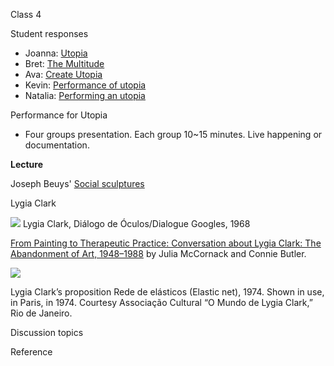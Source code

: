 Class 4

Student responses 

- Joanna: [Utopia](https://wp.nyu.edu/iamjoanna/2015/10/04/utopia/)
- Bret: [The Multitude](http://www.brettstiller.com/itpblog/the-multitude)
- Ava: [Create Utopia](http://www.imavahuang.com/?p=1246)
- Kevin: [Performance of utopia](http://www.itp.kevings.com/performance-of-utopia/)
- Natalia: [Performing an utopia](http://www.nataliacabrera.com/itp/2015/10/03/performing-an-utopia/)

Performance for Utopia
- Four groups presentation. Each group 10~15 minutes. Live happening or documentation.

**Lecture** 

Joseph Beuys' [Social sculptures](https://en.wikipedia.org/wiki/Social_sculpture)

Lygia Clark

![](http://media.virbcdn.com/cdn_images/resize_1024x1365/7f/0a09d12a863f28f3-dialogue-goggles-1968.jpg)
Lygia Clark, Diálogo de Óculos/Dialogue Googles, 1968 

[From Painting to Therapeutic Practice: Conversation about Lygia Clark: The Abandonment of Art, 1948–1988](http://x-traonline.org/article/lygia-clark/) by Julia McCornack and Connie Butler. 

![](http://x-traonline.org/build/wp-content/uploads/2014/09/171_Clark_5_LC276_Print1-700x464.jpg)

Lygia Clark’s proposition Rede de elásticos (Elastic net), 1974. Shown in use, in Paris, in 1974. Courtesy Associação Cultural “O Mundo de Lygia Clark,” Rio de Janeiro.





Discussion topics

 
 
  
Reference 
 
